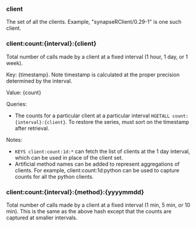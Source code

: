 ### client ###

The set of all the clients. Example, "synapseRClient/0.29-1" is one such client.

### client:count:{interval}:{client} ###

Total number of calls made by a client at a fixed interval (1 hour, 1 day, or 1 week).

Key: {timestamp}. Note timestamp is calculated at the proper precision determined by the interval. 

Value: {count}

Queries:

* The counts for a particular client at a particular interval `HGETALL count:{interval}:{client}`. To restore the series, must sort on the timestamp after retrieval.

Notes:

* `KEYS client:count:1d:*` can fetch the list of clients at the 1 day interval, which can be used in place of the client set.
* Artificial method names can be added to represent aggregations of clients. For example, client:count:1d:python can be used to capture counts for all the python clients.

### client:count:{interval}:{method}:{yyyymmdd} ###

Total number of calls made by a client at a fixed interval (1 min, 5 min, or 10 min). This is the same as the above hash except that the counts are captured at smaller intervals.
